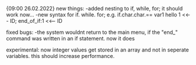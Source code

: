 {09:00 26.02.2022}
new things:
-added nesting to if, while, for; it should work now... 
-new syntax for if. while. for; e.g. if.char.char.== var1 hello 1 <<-- ID; end_of_if:1 <<-- ID

fixed bugs:
-the system wouldnt return to the main menu, if the "end_" command was written in an if statement. 
now it does

experimental:
now integer values get stored in an array and not in seperate variables. this should increase performance.